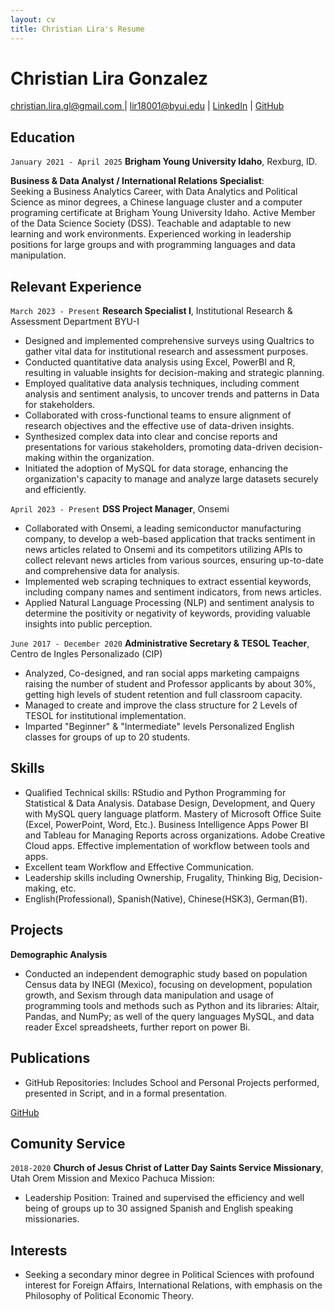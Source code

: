 ```yaml
---
layout: cv
title: Christian Lira's Resume
---
```

# Christian Lira Gonzalez

<div id="webaddress">
<a href="#">christian.lira.gl@gmail.com </a>
| <a href="#">lir18001@byui.edu</a>
| <a href="https://www.linkedin.com/in/christian-lira-6598341b9/">LinkedIn</a>
| <a href="https://github.com/ChristianLG2">GitHub</a>
</div>

## Education

`January 2021 - April 2025`
__Brigham Young University Idaho__, Rexburg, ID.

__Business & Data Analyst / International Relations Specialist__:     
Seeking a Business Analytics Career, with Data Analytics and Political Science as minor degrees, a Chinese language cluster and a computer programing certificate at Brigham Young University Idaho.  Active Member of the Data Science Society (DSS). Teachable and adaptable to new learning and work environments. Experienced working in leadership positions for large groups and with programming languages and data manipulation. 


## Relevant Experience 

`March 2023 - Present`
__Research Specialist I__, Institutional Research & Assessment Department BYU-I	
* Designed and implemented comprehensive surveys using Qualtrics to gather vital data for institutional research and assessment purposes.
* Conducted quantitative data analysis using Excel, PowerBI and R, resulting in valuable insights for decision-making and strategic planning.
* Employed qualitative data analysis techniques, including comment analysis and sentiment analysis, to uncover trends and patterns in Data for stakeholders.
* Collaborated with cross-functional teams to ensure alignment of research objectives and the effective use of data-driven insights.
* Synthesized complex data into clear and concise reports and presentations for various stakeholders, promoting data-driven decision-making within the organization.
* Initiated the adoption of MySQL for data storage, enhancing the organization's capacity to manage and analyze large datasets securely and efficiently.

`April 2023 - Present`
__DSS Project Manager__, Onsemi
* Collaborated with Onsemi, a leading semiconductor manufacturing company, to develop a web-based application that tracks sentiment in news articles related to Onsemi and its competitors utilizing APIs to collect relevant news articles from various sources, ensuring up-to-date and comprehensive data for analysis.
* Implemented web scraping techniques to extract essential keywords, including company names and sentiment indicators, from news articles.
* Applied Natural Language Processing (NLP) and sentiment analysis to determine the positivity or negativity of keywords, providing valuable insights into public perception.
 
`June 2017 - December 2020`
__Administrative Secretary & TESOL Teacher__, Centro de Ingles Personalizado (CIP) 
* Analyzed, Co-designed, and ran social apps marketing campaigns raising the number of student and Professor applicants by about 30%, getting high levels of student retention and full classroom capacity. 
* Managed to create and improve the class structure for 2 Levels of TESOL for institutional implementation.
* Imparted "Beginner" & "Intermediate" levels Personalized English classes for groups of up to 20 students.

## Skills 

* Qualified Technical skills: RStudio and Python Programming for Statistical & Data Analysis. Database Design, Development, and Query with MySQL query language platform. Mastery of Microsoft Office Suite (Excel, PowerPoint, Word, Etc.). Business Intelligence Apps Power BI and Tableau for Managing Reports across organizations. Adobe Creative Cloud apps. Effective implementation of workflow between tools and apps.
* Excellent team Workflow and Effective Communication.
* Leadership skills including Ownership, Frugality, Thinking Big, Decision-making, etc.
* English(Professional), Spanish(Native), Chinese(HSK3), German(B1).

## Projects

__Demographic Analysis__
* Conducted an independent demographic study based on population Census data by INEGI (Mexico), focusing on development,
population growth, and Sexism through data manipulation and usage of programming tools and methods such as Python and its
libraries: Altair, Pandas, and NumPy; as well of the query languages MySQL, and data reader Excel spreadsheets, further report on
power Bi.

## Publications

* GitHub Repositories: Includes School and Personal Projects performed, presented in Script, and in a formal presentation.
<div id="webaddress">
<a href="https://github.com/ChristianLG2">GitHub</a>
</div>

## Comunity Service

`2018-2020`
__Church of Jesus Christ of Latter Day Saints Service Missionary__, Utah Orem Mission and Mexico Pachuca Mission:
* Leadership Position: Trained and supervised the efficiency and well being of groups up to 30 assigned Spanish and English speaking missionaries.

## Interests

* Seeking a secondary minor degree in Political Sciences with profound interest for Foreign Affairs, International Relations, with emphasis on the Philosophy of Political Economic Theory.
<!-- ### Footer
<!-- Last updated: May 2023 --> 




